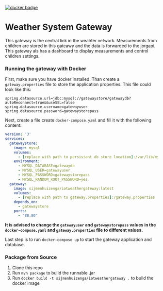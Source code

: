[![docker badge](https://img.shields.io/badge/docker%20image-available-brightgreen.svg)](https://hub.docker.com/r/sijmenhuizenga/iotweathergateway/)

# Weather System Gateway
This gateway is the central link in the weahter network. Measurements from children are stored in this gateawy and the data is forwarded to the jorgapi. This gateway als has a dashboard to display measurements and control children settings.

### Running the gateway with Docker
First, make sure you have docker installed. Than create a `gateway.properties` file to store the application properties. This file could look like this: 

```properties
spring.datasource.url=jdbc:mysql://gatewaystore/gatewaydb?autoReconnect=true&&useSSL=false
spring.datasource.username=gatewayuser
spring.datasource.password=gatewaystorepass
```
Next, create a file create `docker-compose.yaml` and fill it with the following content:

```yaml
version: '3'
services:
  gatewaystore:
    image: mysql
    volumes:
      - [replace with path to persistant db store location]:/var/lib/mysql
    environment:
      - MYSQL_DATABASE=gatewaydb
      - MYSQL_USER=gatewayuser
      - MYSQL_PASSWORD=gatewaystorepass
      - MYSQL_RANDOM_ROOT_PASSWORD=yes
  gateway:
    image: sijmenhuizenga/iotweathergateway:latest
    volumes:
      - [replace with path to gateway.properties]:/gateway.properties
    depends_on:
      - gatewaystore
    ports:
      - "80:80"
```
**It is advised to change the `gatewayuser` and `gatewaystorepass` values in the `docker-compose.yaml` and `gateway.properties` file to different values.**

Last step is to run `docker-compose up` to start the gateway application and database.

### Package from Source
1. Clone this repo
2. Run `mvn package` to build the runnable .jar
3. Run `docker build -t sijmenhuizenga/iotweathergateway .` to build the docker image